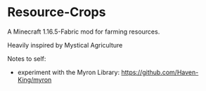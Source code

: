 # Resource-Crops
A Minecraft 1.16.5-Fabric mod for farming resources.

Heavily inspired by Mystical Agriculture

Notes to self:

 - experiment with the Myron Library:
https://github.com/Haven-King/myron
